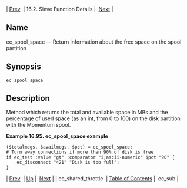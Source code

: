 | [Prev](sieve.ref.ec_shared_throttle)  | 16.2. Sieve Function Details |  [Next](sieve.ref.ec_sub.php) |

<a name="sieve.ref.ec_spool_space"></a>
## Name

ec_spool_space — Return information about the free space on the spool partition

## Synopsis

`ec_spool_space`

<a name="idp30586336"></a>
## Description

Method which returns the total and available space in MBs and the percentage of used space (as an int, from 0 to 100) on the disk partition with the Momentum spool.

<a name="example.ec_spool_space"></a>

**Example 16.95. ec_spool_space example**

```
($totalmegs, $availmegs, $pct) = ec_spool_space;
# Turn away connections if more than 90% of disk is free
if ec_test :value "gt" :comparator "i;ascii-numeric" $pct "90" {
    ec_disconnect "421" "Disk is too full";
}
```

| [Prev](sieve.ref.ec_shared_throttle)  | [Up](sieve.ref.files.php) |  [Next](sieve.ref.ec_sub.php) |
| ec_shared_throttle  | [Table of Contents](index) |  ec_sub |
